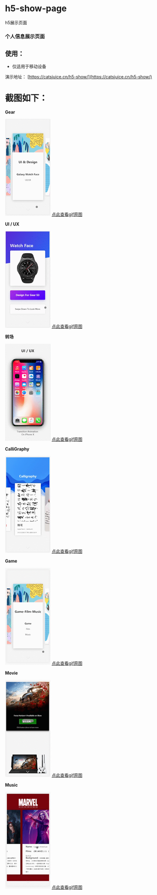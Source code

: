 # h5-show-page

h5展示页面

### 个人信息展示页面

## 使用：

- 仅适用于移动设备

演示地址： [https://catsjuice.cn/h5-show/](https://catsjuice.cn/h5-show/)

# 截图如下：

**Gear**

![gear](https://github.com/CatsJuice/h5-show-page/blob/gif/h5-show-01.gif)
[点此查看gif原图](https://catsjuice.cn/h5-show/show/h5-show-01.gif)

**UI / UX**

![UI / UX](https://github.com/CatsJuice/h5-show-page/blob/gif/h5-show-02.gif)
[点此查看gif原图](https://catsjuice.cn/h5-show/show/h5-show-02.gif)

**转场**

![转场](https://github.com/CatsJuice/h5-show-page/blob/gif/h5-show-03.gif)
[点此查看gif原图](https://catsjuice.cn/h5-show/show/h5-show-03.gif)


**CalliGraphy**

![CalliGraphy](https://github.com/CatsJuice/h5-show-page/blob/gif/h5-show-04.gif)
[点此查看gif原图](https://catsjuice.cn/h5-show/show/h5-show-04.gif)


**Game**

![game](https://github.com/CatsJuice/h5-show-page/blob/gif/h5-show-05.gif)
[点此查看gif原图](https://catsjuice.cn/h5-show/show/h5-show-05.gif)



**Movie**

![movie](https://github.com/CatsJuice/h5-show-page/blob/gif/h5-show-06.gif)
[点此查看gif原图](https://catsjuice.cn/h5-show/show/h5-show-06.gif)



**Music**

![Music](https://github.com/CatsJuice/h5-show-page/blob/gif/h5-show-07.gif)
[点此查看gif原图](https://catsjuice.cn/h5-show/show/h5-show-07.gif)

